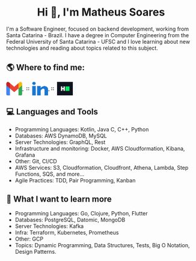 <h1 align="center">Hi 👋, I'm Matheus Soares</h1>

I'm a Software Engineer, focused on backend development, working from Santa Catarina - Brazil. I have a degree in Computer Engineering from the Federal University of Santa Catarina - UFSC and I love learning about new technologies and reading about topics related to this subject.

## :earth_americas: Where to find me:
<p align="left">
    <a href="mailto:matheus.asoares2@gmail.com">
        <img align="center" src="icons/gmail.svg" alt="Email" height="36" width="42"/>
    </a>
    <b>&nbsp;&nbsp;::&nbsp;</b> 
    <a href="https://linkedin.com/in/matheus-andré-soares">
        <img align="center" src="icons/linked-in.svg" alt="Linkedin" height="36" width="42"/>
    </a>
    <b>&nbsp;::&nbsp;</b>
    <a href="https://www.hackerrank.com/matheus_asoares2">
        <img align="center" src="icons/hackerrank.svg" alt="HackerRank" height="36" width="42"/>
    </a>
</p>


## :computer: Languages and Tools
- Programming Languages: Kotlin, Java C, C++, Python
- Databases: AWS DynamoDB, MySQL 
- Server Technologies: GraphQL, Rest
- Infrastructure and monitoring: Docker, AWS Cloudformation, Kibana, Grafana
- Other: Git, CI/CD
- AWS Services: S3, Cloudformation, Cloudfront, Athena, Lambda, Step Functions, SQS, and more...
- Agile Practices: TDD, Pair Programming, Kanban



## :open_book:	What I want to learn more
- Programming Languages: Go, Clojure, Python, Flutter
- Databases: PostgreSQL, Datomic, MongoDB
- Server Technologies: Kafka
- Infra: Terraform, Kubernetes, Prometheus
- Other: GCP
- Topics: Dynamic Programming, Data Structures, Tests, Big O Notation, Design Patterns.

